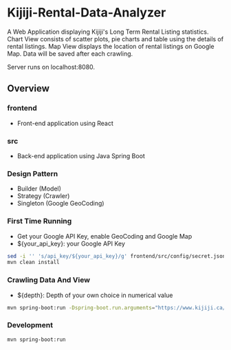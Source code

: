 # Kijiji-Rental-Data-Analyzer

A Web Application displaying Kijiji's Long Term Rental Listing statistics. 
Chart View consists of scatter plots, pie charts and table using the details of rental listings.
Map View displays the location of rental listings on Google Map.
Data will be saved after each crawling.

Server runs on localhost:8080.

## Overview

### frontend
- Front-end application using React

### src
- Back-end application using Java Spring Boot

### Design Pattern
- Builder (Model)
- Strategy (Crawler)
- Singleton (Google GeoCoding)

### First Time Running
- Get your Google API Key, enable GeoCoding and Google Map
- ${your_api_key}: your Google API Key
```sh
sed -i '' 's/api_key/${your_api_key}/g' frontend/src/config/secret.json
mvn clean install
```

### Crawling Data And View
- ${depth}: Depth of your own choice in numerical value
```sh
mvn spring-boot:run -Dspring-boot.run.arguments="https://www.kijiji.ca/b-apartments-condos/canada/c37l0 ${depth}"
```

### Development

```sh
mvn spring-boot:run
```
